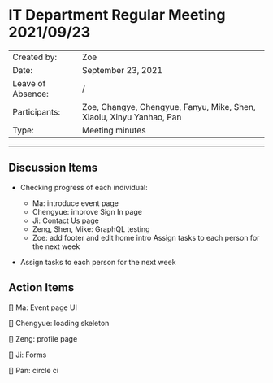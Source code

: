 # IT Department Regular Meeting 2021/09/23

|                   |                                                                      |
| ----------------- | -------------------------------------------------------------------- |
| Created by:       | Zoe                                                                  |
| Date:             | September 23, 2021                                                   |
| Leave of Absence: | /                                                                    |
| Participants:     | Zoe, Changye, Chengyue, Fanyu, Mike, Shen, Xiaolu, Xinyu Yanhao, Pan |
| Type:             | Meeting minutes                                                      |

---

## Discussion Items

- Checking progress of each individual:

  - Ma: introduce event page
  - Chengyue: improve Sign In page
  - Ji: Contact Us page
  - Zeng, Shen, Mike: GraphQL testing
  - Zoe: add footer and edit home intro Assign tasks to each person for the next week

- Assign tasks to each person for the next week

## Action Items

[] Ma: Event page UI

[] Chengyue: loading skeleton

[] Zeng: profile page

[] Ji: Forms

[] Pan: circle ci
